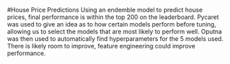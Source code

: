 #House Price Predictions
Using an endemble model to predict house prices, final performance is within the top 200 on the leaderboard.
Pycaret was used to give an idea as to how certain models perform before tuning, allowing us to select the models that are most likely to perform well.
Oputna was then used to automatically find hyperparameters for the 5 models used. 
There is likely room to improve, feature engineering could improve performance.
